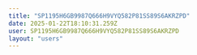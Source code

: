 ```yaml
---
title: "SP1195H6GB9987Q666H9VYQ582P81SS89S6AKRZPD"
date: 2025-01-22T18:10:31.259Z
user: SP1195H6GB9987Q666H9VYQ582P81SS89S6AKRZPD
layout: "users"
---
```

    